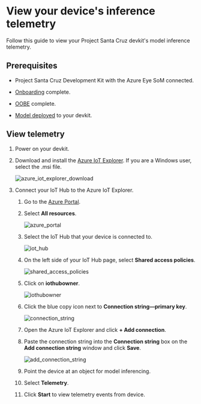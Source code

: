 # View your device's inference telemetry

Follow this guide to view your Project Santa Cruz devkit's model inference telemetry.

## Prerequisites

* Project Santa Cruz Development Kit with the Azure Eye SoM connected.

* [Onboarding](https://github.com/microsoft/Project-Santa-Cruz-Private-Preview/blob/main/user-guides/getting_started/azure-subscription-onboarding.md) complete.

* [OOBE](https://github.com/microsoft/Project-Santa-Cruz-Private-Preview/blob/main/user-guides/getting_started/oobe.md) complete.

* [Model deployed](https://github.com/microsoft/Project-Santa-Cruz-Private-Preview/blob/main/user-guides/prototyping/how-tos/vision/vision-deploy-model.md) to your devkit.

## View telemetry

1. Power on your devkit.

1. Download and install the [Azure IoT Explorer](https://github.com/Azure/azure-iot-explorer/releases). If you are a Windows user, select the .msi file.

    ![azure_iot_explorer_download](https://github.com/microsoft/Project-Santa-Cruz-Private-Preview/blob/main/user-guides/prototyping/article_images/vision_azure_iot_explorer_download.png)

1. Connect your IoT Hub to the Azure IoT Explorer.

    1. Go to the [Azure Portal](https://portal.azure.com/?feature.canmodifystamps=true&Microsoft_Azure_Iothub=aduprod&microsoft_azure_marketplace_ItemHideKey=Microsoft_Azure_ADUHidden#home).

    1. Select **All resources**.

        ![azure_portal](https://github.com/microsoft/Project-Santa-Cruz-Private-Preview/blob/main/user-guides/prototyping/article_images/vision_azure_portal.png)

    1. Select the IoT Hub that your device is connected to.

        ![iot_hub](https://github.com/microsoft/Project-Santa-Cruz-Private-Preview/blob/main/user-guides/prototyping/article_images/vision_iot_hub.png)

    1. On the left side of your IoT Hub page, select **Shared access policies**.

        ![shared_access_policies](https://github.com/microsoft/Project-Santa-Cruz-Private-Preview/blob/main/user-guides/prototyping/article_images/vision_shared_access_policies.png)

    1. Click on **iothubowner**.

        ![iothubowner](https://github.com/microsoft/Project-Santa-Cruz-Private-Preview/blob/main/user-guides/prototyping/article_images/vision_iothubowner.png)

    1. Click the blue copy icon next to **Connection string—primary key**.

        ![connection_string](https://github.com/microsoft/Project-Santa-Cruz-Private-Preview/blob/main/user-guides/prototyping/article_images/vision_connection_string.png)

    1. Open the Azure IoT Explorer and click **+ Add connection**.

    1. Paste the connection string into the **Connection string** box on the **Add connection string** window and click **Save**.

        ![add_connection_string](https://github.com/microsoft/Project-Santa-Cruz-Private-Preview/blob/main/user-guides/prototyping/article_images/vision_add_connection_string.png)

    1. Point the device at an object for model inferencing.

    1. Select **Telemetry**.

    1. Click **Start** to view telemetry events from device.